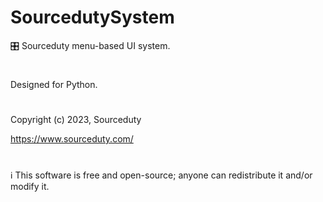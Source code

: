 # SourcedutySystem
🎛️ Sourceduty menu-based UI system.
#
Designed for Python.
#
Copyright (c) 2023, Sourceduty

https://www.sourceduty.com/
#
ℹ️ This software is free and open-source; anyone can redistribute it and/or modify it.
